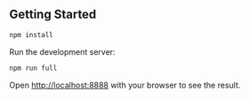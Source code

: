 ## Getting Started

```bash
npm install
```

Run the development server:

```bash
npm run full
```

Open [http://localhost:8888](http://localhost:8888) with your browser to see the result.